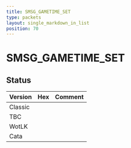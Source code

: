 ```yaml
---
title: SMSG_GAMETIME_SET
type: packets
layout: single_markdown_in_list
position: 70
---
```


# SMSG_GAMETIME_SET

## Status

Version | Hex | Comment
---------- | ---------- | ---------- 
Classic |  |  
TBC |  |  
WotLK |  |  
Cata |  |  
